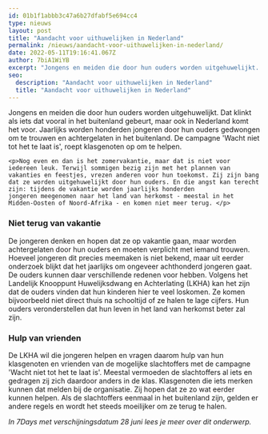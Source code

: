 ```yaml
---
id: 01b1f1abbb3c47a6b27dfabf5e694cc4
type: nieuws
layout: post
title: "Aandacht voor uithuwelijken in Nederland"
permalink: /nieuws/aandacht-voor-uithuwelijken-in-nederland/
date: 2022-05-11T19:16:41.067Z
author: 7biA1WiYB
excerpt: "Jongens en meiden die door hun ouders worden uitgehuwelijkt. Dat klinkt als iets dat vooral in het buitenland gebeurt, maar ook in Nederland komt het voor. Jaarlijks worden honderden jongeren door hun ouders gedwongen om te trouwen en achtergelaten in het buitenland. De campagne 'Wacht niet tot het te laat is', roept klasgenoten op om te helpen.  "
seo:
  description: "Aandacht voor uithuwelijken in Nederland"
  title: "Aandacht voor uithuwelijken in Nederland"
---
```

Jongens en meiden die door hun ouders worden uitgehuwelijkt. Dat klinkt als iets dat vooral in het buitenland gebeurt, maar ook in Nederland komt het voor. Jaarlijks worden honderden jongeren door hun ouders gedwongen om te trouwen en achtergelaten in het buitenland. De campagne 'Wacht niet tot het te laat is', roept klasgenoten op om te helpen.  

    <p>Nog even en dan is het zomervakantie, maar dat is niet voor iedereen leuk. Terwijl sommigen bezig zijn met het plannen van vakanties en feestjes, vrezen anderen voor hun toekomst. Zij zijn bang dat ze worden uitgehuwelijkt door hun ouders. En die angst kan terecht zijn: tijdens de vakantie worden jaarlijks honderden jongeren meegenomen naar het land van herkomst - meestal in het Midden-Oosten of Noord-Afrika - en komen niet meer terug. </p>
<h3>Niet terug van vakantie</h3>
<p>De jongeren denken en hopen dat ze op vakantie gaan, maar worden achtergelaten door hun ouders en moeten verplicht met iemand trouwen. Hoeveel jongeren dit precies meemaken is niet bekend, maar uit eerder onderzoek blijkt dat het jaarlijks om ongeveer achthonderd jongeren gaat. De ouders kunnen daar verschillende redenen voor hebben. Volgens het Landelijk Knooppunt Huwelijksdwang en Achterlating (LKHA) kan het zijn dat de ouders vinden dat hun kinderen hier te veel loskomen. Ze komen bijvoorbeeld niet direct thuis na schooltijd of ze halen te lage cijfers. Hun ouders veronderstellen dat hun leven in het land van herkomst beter zal zijn.</p>
<h3>Hulp van vrienden</h3>
<p>De LKHA wil die jongeren helpen en vragen daarom hulp van hun klasgenoten en vrienden van de mogelijke slachtoffers met de campagne 'Wacht niet tot het te laat is'. Meestal vermoeden de slachtoffers al iets en gedragen zij zich daardoor anders in de klas. Klasgenoten die iets merken kunnen dat melden bij de organisatie. Zij hopen dat ze zo wat eerder kunnen helpen. Als de slachtoffers eenmaal in het buitenland zijn, gelden er andere regels en wordt het steeds moeilijker om ze terug te halen.</p>
<p><em>In 7Days met verschijningsdatum 28 juni lees je meer over dit onderwerp.</em></p>  
